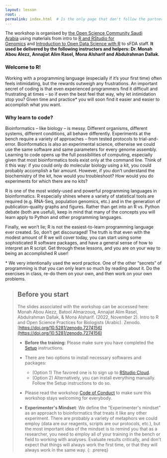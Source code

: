 ```yaml
---
layout: lesson
root: .
permalink: index.html  # Is the only page that don't follow the partner /:path/index.html
---
```


The workshop is organised by [the Open Science Community Saudi Arabia](https://osc-ksa.com/ar-index.html) using materials from intro to [R and RStudio for Genomics](https://datacarpentry.org/genomics-r-intro/) and [Introduction to Open Data Science with R](https://carpentries-incubator.github.io/open-science-with-r/) to sFDA staff. **It used be delivered by the following instructors and helpers: Dr. Monah Abou Alezz, Annajiat Alim Rasel, Mona Alsharif and Abdulrahman Dallak​​​​​​​.**


### Welcome to R!
Working with a programming language (especially if it’s your
first time) often feels intimidating, but the rewards outweigh any frustrations.
An important secret of coding is that even experienced programmers find it
difficult and frustrating at times – so if even the best feel that way, why let
intimidation stop you? Given time and practice* you will soon find it easier
and easier to accomplish what you want.

### Why learn to code?
Bioinformatics – like biology – is messy. Different
organisms, different systems, different conditions, all behave differently.
Experiments at the bench require a variety of approaches – from tested protocols
to trial-and-error. Bioinformatics is also an experimental science, otherwise we
could use the same software and same parameters for every genome assembly.
Learning to code opens up the full possibilities of computing, especially given
that most bioinformatics tools exist only at the command line. Think of it this
way: if you could only do molecular biology using a kit, you could probably
accomplish a fair amount. However, if you don’t understand the biochemistry of
the kit, how would you troubleshoot? How would you do experiments for which
there are no kits?

R is one of the most widely-used and powerful programming languages in
bioinformatics. R especially shines where a variety of statistical tools are
required (e.g. RNA-Seq, population genomics, etc.) and in the generation of
publication-quality graphs and figures. Rather than get into an R vs. Python
debate (both are useful), keep in mind that many of the concepts you will learn
apply to Python and other programming languages.

Finally, we won’t lie; R is not the easiest-to-learn programming language ever
created. So, don’t get discouraged! The truth is that even with the modest
amount of R we will cover today, you can start using some sophisticated R
software packages, and have a general sense of how to interpret an R script.
Get through these lessons, and you are on your way to being an accomplished R
user!

\* We very intentionally used the word practice. One of the other “secrets” of
programming is that you can only learn so much by reading about it. Do the
exercises in class, re-do them on your own, and then work on your own problems.


> 
> ## Before you start
> The slides associated with the workshop can be accessed here:
> Monah Abou Alezz, Batool Almarzouq, Annajiat Alim Rasel, Abdulrahman Dallak, & Mona Alsharif. (2022, November 2). Intro to R and Open Science Practices for Biologists (Arabic). Zenodo. [https://doi.org/10.5281/zenodo.7274156](https://doi.org/10.5281/zenodo.7274156)
> - **Before the training:** Please make sure you have completed the [Setup](https://carpentries-incubator.github.io/open-science-with-r/setup.html) instructions.   
> - There are two options to install necessary softwares and packages:
>   * (Option 1) The favored one is to sign up to [RStudio Cloud](https://rstudio.cloud/).
>   * (Option 2) Alternatively, you can install everything manually. Follow the Setup instructions to do so.
>
> - Please read the workshop [Code of Conduct](https://github.com/Open-Science-Community-Saudi-Arabia/Open-Science-Community-in-Saudi/blob/main/CODE_OF_CONDUCT.md) to make sure this workshop stays welcoming for everybody.   
>
> - **Experimenter's Mindset**: We define the "Experimenter's mindset" as an
>    approach to bioinformatics that treats it like any other experiment. There
>    are probably a variety of metaphors we could employ (data are our
>    reagents, scripts are our protocols, etc.), but the most important idea of
>    the mindset is to remind you that as a researcher, you need to employ all
>    of your training in the bench or field to working with analyses. Evaluate
>    results critically, and don't expect that things will always work the first
>    time, or that they will always work in the same way.
{: .prereq}
